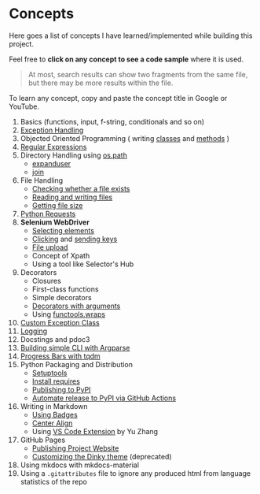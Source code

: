 # Concepts

Here goes a list of concepts I have learned/implemented while building this project. 

Feel free to **click on any concept to see a code sample** where it is used.

> At most, search results can show two fragments from the same file, but there may be more results within the file.

To learn any concept, copy and paste the concept title in Google or YouTube.

1. Basics (functions, input, f-string, conditionals and so on)
2. [Exception Handling](https://github.com/aahnik/wappdriver/search?q=try+except+Exception)
3. Objected Oriented Programming ( writing [classes](https://github.com/aahnik/wappdriver/search?l=Python&q=class) and [methods](https://github.com/aahnik/wappdriver/search?q=def+__init__) )
4. [Regular Expressions](https://github.com/aahnik/wappdriver/search?q=re+search)
5. Directory Handling using [os.path](https://github.com/aahnik/wappdriver/search?q=os.path)
   - [expanduser](https://github.com/aahnik/wappdriver/search?q=expanduser)
   - [join](https://github.com/aahnik/wappdriver/search?q=join)
6. File Handling
   - [Checking whether a file exists](https://github.com/aahnik/wappdriver/search?q=os.path.exists%28cdp_file%29)
   - [Reading and writing files](https://github.com/aahnik/wappdriver/search?l=Python&q=with+open)
   - [Getting file size](https://github.com/aahnik/wappdriver/search?q=st_size+os.stat)
7. [Python Requests](https://github.com/aahnik/wappdriver/search?q=requests+get+dynamic_vars+version_url)
8. **Selenium WebDriver** 
   - [Selecting elements](https://github.com/aahnik/wappdriver/search?q=CSS_SELECTOR++XPATH)
   - [Clicking](https://github.com/search?q=click+repo%3Aaahnik%2Fwappdriver+language%3APython&type=Code&ref=advsearch&l=Python&l=) and [sending keys](https://github.com/aahnik/wappdriver/search?q=send_keys)
   - [File upload](https://github.com/aahnik/wappdriver/search?q=input_field)
   - Concept of Xpath
   - Using a tool like Selector's Hub
9. Decorators
    - Closures
    - First-class functions
    - Simple decorators
    - [Decorators with arguments](https://github.com/aahnik/wappdriver/blob/cb31ba40db32383d996d560174650b7a3f2466cc/wappdriver/error.py#L61)
    - Using [functools.wraps](https://github.com/aahnik/wappdriver/search?q=functools.wraps)
10. [Custom Exception Class](https://github.com/aahnik/wappdriver/search?q=WappDriverError)
11. [Logging](https://github.com/aahnik/wappdriver/search?q=logging+log+exception)
12. Docstings and pdoc3
13. [Building simple CLI with Argparse](https://github.com/aahnik/wappdriver/search?q=argparse)
14. [Progress Bars with tqdm](https://github.com/aahnik/wappdriver/search?q=tqdm)
15. Python Packaging and Distribution
    - [Setuptools](https://github.com/aahnik/wappdriver/search?q=setuptools)
    - [Install requires](https://github.com/aahnik/wappdriver/search?q=install+requires)
    - [Publishing to PyPI](https://packaging.python.org/tutorials/packaging-projects/)
    - [Automate release to PyPI via GitHub Actions](https://github.com/aahnik/wappdriver/search?q=pip+install+python+build+publish)
16. Writing in Markdown
    - [Using Badges](https://github.com/aahnik/wappdriver/search?q=codefactor&type=code)
    - [Center Align](https://github.com/aahnik/wappdriver/search?q=center&type=code)
    - Using [VS Code Extension](https://marketplace.visualstudio.com/items?itemName=yzhang.markdown-all-in-one) by Yu Zhang
17. GitHub Pages
    - [Publishing Project Website](https://aahnik.github.io/wappdriver/)
    - [Customizing the Dinky theme](https://github.com/aahnik/wappdriver/search?q=%21doctype+html) (deprecated)
18. Using mkdocs with mkdocs-material
19. Using a `.gitattributes` file to ignore any produced html from language statistics of the repo
